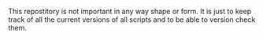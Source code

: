 This repostitory is not important in any way shape or form.
It is just to keep track of all the current versions of all scripts and to be able to version check them.
